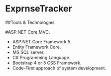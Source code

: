 # ExprnseTracker

##Tools & Technologies
  
  #ASP.NET Core MVC.
  * ASP.NET Core Framework  5.
  * Entity Framework Core.
  * MS SQL server.
  * C# Programming Language.
  * Bootstrap 4 or 5 CSS Framework.
  * Code-First approach of system development.
